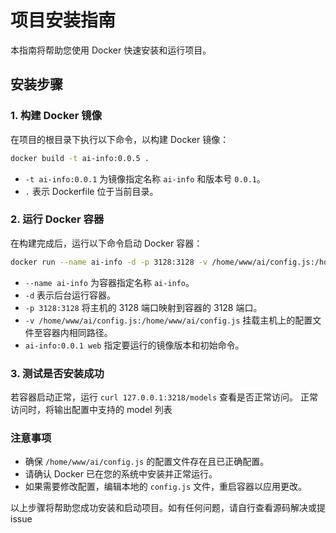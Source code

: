 # 项目安装指南

本指南将帮助您使用 Docker 快速安装和运行项目。

## 安装步骤

### 1. 构建 Docker 镜像

在项目的根目录下执行以下命令，以构建 Docker 镜像：

```bash
docker build -t ai-info:0.0.5 .
```

- `-t ai-info:0.0.1` 为镜像指定名称 `ai-info` 和版本号 `0.0.1`。
- `.` 表示 Dockerfile 位于当前目录。

### 2. 运行 Docker 容器

在构建完成后，运行以下命令启动 Docker 容器：

```bash
docker run --name ai-info -d -p 3128:3128 -v /home/www/ai/config.js:/home/www/ai/config.js ai-info:0.0.1 web
```

- `--name ai-info` 为容器指定名称 `ai-info`。
- `-d` 表示后台运行容器。
- `-p 3128:3128` 将主机的 3128 端口映射到容器的 3128 端口。
- `-v /home/www/ai/config.js:/home/www/ai/config.js` 挂载主机上的配置文件至容器内相同路径。
- `ai-info:0.0.1 web` 指定要运行的镜像版本和初始命令。

### 3. 测试是否安装成功

若容器启动正常，运行 `curl 127.0.0.1:3218/models` 查看是否正常访问。
正常访问时，将输出配置中支持的 model 列表

### 注意事项

- 确保 `/home/www/ai/config.js` 的配置文件存在且已正确配置。
- 请确认 Docker 已在您的系统中安装并正常运行。
- 如果需要修改配置，编辑本地的 `config.js` 文件，重启容器以应用更改。

以上步骤将帮助您成功安装和启动项目。如有任何问题，请自行查看源码解决或提 issue

